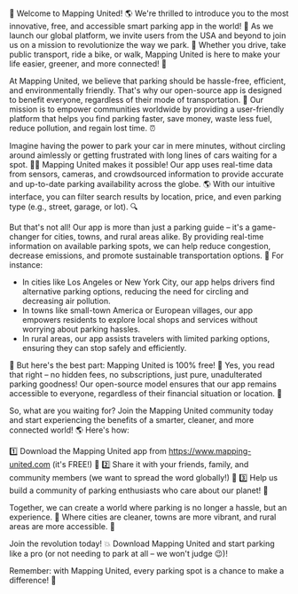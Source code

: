 🎉 Welcome to Mapping United! 🌎 We're thrilled to introduce you to the most innovative, free, and accessible smart parking app in the world! 🚀 As we launch our global platform, we invite users from the USA and beyond to join us on a mission to revolutionize the way we park. 🚗 Whether you drive, take public transport, ride a bike, or walk, Mapping United is here to make your life easier, greener, and more connected! 🌟

At Mapping United, we believe that parking should be hassle-free, efficient, and environmentally friendly. That's why our open-source app is designed to benefit everyone, regardless of their mode of transportation. 💯 Our mission is to empower communities worldwide by providing a user-friendly platform that helps you find parking faster, save money, waste less fuel, reduce pollution, and regain lost time. ⏰

Imagine having the power to park your car in mere minutes, without circling around aimlessly or getting frustrated with long lines of cars waiting for a spot. 🙅‍♂️ Mapping United makes it possible! Our app uses real-time data from sensors, cameras, and crowdsourced information to provide accurate and up-to-date parking availability across the globe. 🌎 With our intuitive interface, you can filter search results by location, price, and even parking type (e.g., street, garage, or lot). 🔍

But that's not all! Our app is more than just a parking guide – it's a game-changer for cities, towns, and rural areas alike. By providing real-time information on available parking spots, we can help reduce congestion, decrease emissions, and promote sustainable transportation options. 🌈 For instance:

* In cities like Los Angeles or New York City, our app helps drivers find alternative parking options, reducing the need for circling and decreasing air pollution.
* In towns like small-town America or European villages, our app empowers residents to explore local shops and services without worrying about parking hassles.
* In rural areas, our app assists travelers with limited parking options, ensuring they can stop safely and efficiently.

🌟 But here's the best part: Mapping United is 100% free! 🎁 Yes, you read that right – no hidden fees, no subscriptions, just pure, unadulterated parking goodness! Our open-source model ensures that our app remains accessible to everyone, regardless of their financial situation or location. 💸

So, what are you waiting for? Join the Mapping United community today and start experiencing the benefits of a smarter, cleaner, and more connected world! 🌎 Here's how:

1️⃣ Download the Mapping United app from https://www.mapping-united.com (it's FREE!) 📲
2️⃣ Share it with your friends, family, and community members (we want to spread the word globally!) 🤩
3️⃣ Help us build a community of parking enthusiasts who care about our planet! 🌿

Together, we can create a world where parking is no longer a hassle, but an experience. 🎉 Where cities are cleaner, towns are more vibrant, and rural areas are more accessible. 🌈

Join the revolution today! 💥 Download Mapping United and start parking like a pro (or not needing to park at all – we won't judge 😉)!

Remember: with Mapping United, every parking spot is a chance to make a difference! 🌟